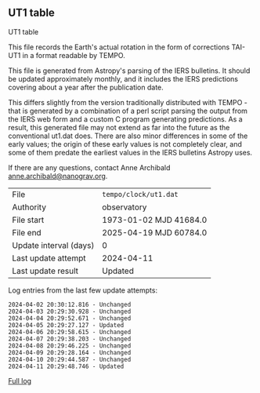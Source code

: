 
## UT1 table

UT1 table

This file records the Earth's actual rotation in the form of
corrections TAI-UT1 in a format readable by TEMPO.

This file is generated from Astropy's parsing of the IERS
bulletins. It should be updated approximately monthly, and it
includes the IERS predictions covering about a year after the
publication date.

This differs slightly from the version traditionally distributed
with TEMPO - that is generated by a combination of a perl script
parsing the output from the IERS web form and a custom C program
generating predictions. As a result, this generated file may not
extend as far into the future as the conventional ut1.dat does.
There are also minor differences in some of the early values; the
origin of these early values is not completely clear, and some of
them predate the earliest values in the IERS bulletins Astropy uses.

If there are any questions, contact Anne Archibald
<anne.archibald@nanograv.org>.

|     |     |
|:--- |:--- |
| File | `tempo/clock/ut1.dat` |
| Authority | observatory |
| File start | 1973-01-02 MJD 41684.0 |
| File end | 2025-04-19 MJD 60784.0 |
| Update interval (days) | 0 |
| Last update attempt | 2024-04-11 |
| Last update result | Updated |

Log entries from the last few update attempts:
```
2024-04-02 20:30:12.816 - Unchanged
2024-04-03 20:29:30.928 - Unchanged
2024-04-04 20:29:52.671 - Unchanged
2024-04-05 20:29:27.127 - Updated
2024-04-06 20:29:58.615 - Unchanged
2024-04-07 20:29:38.203 - Unchanged
2024-04-08 20:29:46.225 - Unchanged
2024-04-09 20:29:28.164 - Unchanged
2024-04-10 20:29:44.587 - Unchanged
2024-04-11 20:29:48.746 - Updated
```
[Full log](https://raw.githubusercontent.com/ipta/pulsar-clock-corrections/main/log/tempo/clock/ut1.dat.log)
